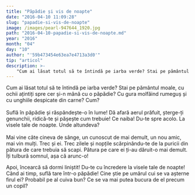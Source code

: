 ```yaml
---
title: "Păpădie și vis de noapte"
date: "2016-04-10 11:09:28"
slug: "papadie-si-vis-de-noapte"
image: /images/pearl-947644_1920.jpg
path: "2016-04-10-papadie-si-vis-de-noapte.md"
year: "2016"
month: "04"
day: "10"
author: "'59b473454e63ea7e4713a3d0'"
tip: "articol"
description: >-
    "Cum ai lăsat totul să te întindă pe iarba verde? Stai pe pământul moale, cu ochii ațintiți spre cer și-n mână cu o păpădie? Cu gura molfăind rumeguș și cu unghiile despicate din carne?  Cum?Suflă în "
---
```

<div class="kg-card-markdown"><p>Cum ai lăsat totul să te întindă pe iarba verde? Stai pe pământul moale, cu ochii ațintiți spre cer și-n mână cu o păpădie? Cu gura molfăind rumeguș și cu unghiile despicate din carne?  Cum?<br /><br />
Suflă în păpădie și răspândește-o în lume! Dă afară aerul prăfuit, șterge-ți genunchii, ridică-te și pășește cum trebuie! Ce naiba! Du-te spre acolo. La visele tale de noapte. Unde altundeva?<br /><br />
Mai vine  câte cineva de sânge, un cunoscut de mai demult, un nou amic, mai vin mulți. Trec și ei. Trec zilele și nopțile scărpinându-te de la puricii din pătura de care trebuia să scapi. Pătura  pe care ei ți-au dăruit-o mai demult. Îți tulbură somnul, așa că arunc-o!</p>
<p>Apoi, încearcă să dormi liniștit! Du-te cu încredere la visele tale de noapte!<br />
Când ai timp, suflă tare într-o păpădie! Cine știe pe umărul cui se va așterne firul ei? Probabil pe al cuiva bun? Ce se va mai putea bucura de el precum un copil?</p>
</div>
    